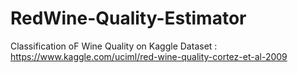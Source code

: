 # RedWine-Quality-Estimator
Classification oF Wine Quality on Kaggle Dataset : https://www.kaggle.com/uciml/red-wine-quality-cortez-et-al-2009
